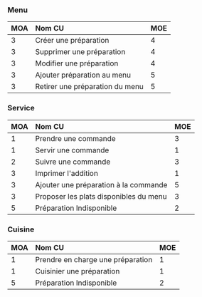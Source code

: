 ### Menu

| MOA |                         Nom CU                  | MOE |
| :-- | :---------------------------------------------- | :-- |
|  3  |  Créer une préparation                          |  4  |
|  3  |  Supprimer une préparation                      |  4  |
|  3  |  Modifier une préparation                       |  4  |
|  3  |  Ajouter préparation au menu                    |  5  |
|  3  |  Retirer une préparation du menu                |  5  |

### Service

| MOA |                         Nom CU                  | MOE |
| :-- | :---------------------------------------------- | :-- |
|  1  |  Prendre une commande                           |  3  |
|  1  |  Servir une commande                            |  1  |
|  2  |  Suivre une commande                            |  3  |
|  3  |  Imprimer l'addition                            |  1  |
|  3  |  Ajouter une préparation à la commande          |  5  |
|  3  |  Proposer les plats disponibles du menu         |  3  |
|  5  |  Préparation Indisponible                       |  2  |



### Cuisine

| MOA |                         Nom CU                  | MOE |
| :-- | :---------------------------------------------- | :-- |
|  1  |  Prendre en charge une préparation              |  1  |
|  1  |  Cuisinier une préparation                      |  1  |
|  5  |  Préparation Indisponible                       |  2  |

